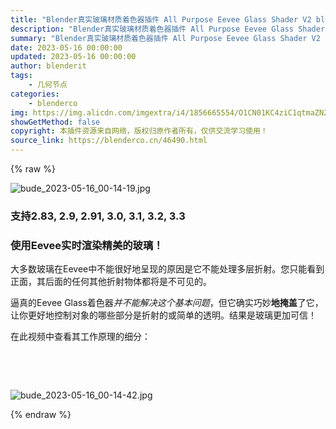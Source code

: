 ```yaml
---
title: "Blender真实玻璃材质着色器插件 All Purpose Eevee Glass Shader V2 blender布的"
description: "Blender真实玻璃材质着色器插件 All Purpose Eevee Glass Shader V2 blender布的"
summary: "Blender真实玻璃材质着色器插件 All Purpose Eevee Glass Shader V2 blender布的"
date: 2023-05-16 00:00:00
updated: 2023-05-16 00:00:00
author: blenderit
tags: 
    - 几何节点
categories:
    - blenderco
img: https://img.alicdn.com/imgextra/i4/1856665554/O1CN01KC4ziC1qtmaZN2tWT_!!1856665554.jpg
showGetMethod: false
copyright: 本插件资源来自网络，版权归原作者所有，仅供交流学习使用！
source_link: https://blenderco.cn/46490.html
---
```


{% raw %}
<p><img src="https://img.alicdn.com/imgextra/i4/1856665554/O1CN01KC4ziC1qtmaZN2tWT_!!1856665554.jpg" alt="bude_2023-05-16_00-14-19.jpg"></p><h3>支持2.83, 2.9, 2.91, 3.0, 3.1, 3.2, 3.3</h3><h3>使用Eevee实时渲染精美的玻璃！</h3><p>大多数玻璃在Eevee中不能很好地呈现的原因是它不能处理多层折射。您只能看到正面，其后面的任何其他折射物体都将是不可见的。</p><p>逼真的Eevee Glass着色器<em>并不能解决这个基本问题</em>，但它确实巧妙<strong>地</strong><strong>掩盖</strong>了它，让你更好地控制对象的哪些部分是折射的或简单的透明。结果是玻璃更加可信！</p><p>在此视频中查看其工作原理的细分：</p><p> </p><p> </p><p><img src="https://img.alicdn.com/imgextra/i2/1856665554/O1CN01atkFGm1qtmaXHmerT_!!1856665554.jpg" alt="bude_2023-05-16_00-14-42.jpg"></p>
<div style="display: none">blenderco</div>
{% endraw %}